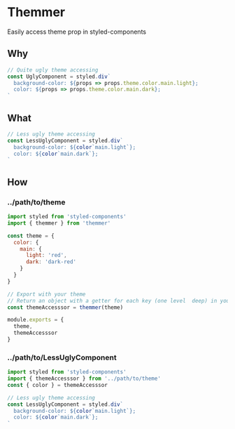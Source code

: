 # Themmer

Easily access theme prop in styled-components

## Why

```javascript
// Quite ugly theme accessing
const UglyComponent = styled.div`
  background-color: ${props => props.theme.color.main.light};
  color: ${props => props.theme.color.main.dark};
`
```

## What

```javascript
// Less ugly theme accessing
const LessUglyComponent = styled.div`
  background-color: ${color`main.light`};
  color: ${color`main.dark`};
`
```

## How

### ../path/to/theme

```javascript
import styled from 'styled-components'
import { themmer } from 'themmer'

const theme = {
  color: {
    main: {
      light: 'red',
      dark: 'dark-red'
    }
  }
}

// Export with your theme
// Return an object with a getter for each key (one level  deep) in your theme
const themeAccesssor = themmer(theme)

module.exports = {
  theme,
  themeAccesssor
}
```

### ../path/to/LessUglyComponent

```javascript
import styled from 'styled-components'
import { themeAccesssor } from '../path/to/theme'
const { color } = themeAccesssor

// Less ugly theme accessing
const LessUglyComponent = styled.div`
  background-color: ${color`main.light`};
  color: ${color`main.dark`};
`
```
